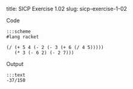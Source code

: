title: SICP Exercise 1.02
slug: sicp-exercise-1-02

Code
```
:::scheme
#lang racket

(/ (+ 5 4 (- 2 (- 3 (+ 6 (/ 4 5)))))
   (* 3 (- 6 2) (- 2 7)))
```

Output
```
:::text
-37/150
```
